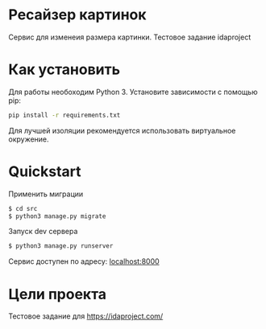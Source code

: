 

# Ресайзер картинок

Cервис для изменеия размера картинки. Тестовое задание idaproject

# Как установить


Для работы необоходим Python 3. 
Установите зависимости с помощью pip:
```bash
pip install -r requirements.txt
```
Для лучшей изоляции  рекомендуется использовать виртуальное окружение.

# Quickstart


Применить миграции
```bash
$ cd src
$ python3 manage.py migrate
```

Запуск dev сервера
```bash
$ python3 manage.py runserver
```
Сервис доступен по адресу: [localhost:8000](http://localhost:8000/)

# Цели проекта

Тестовое задание для https://idaproject.com/
